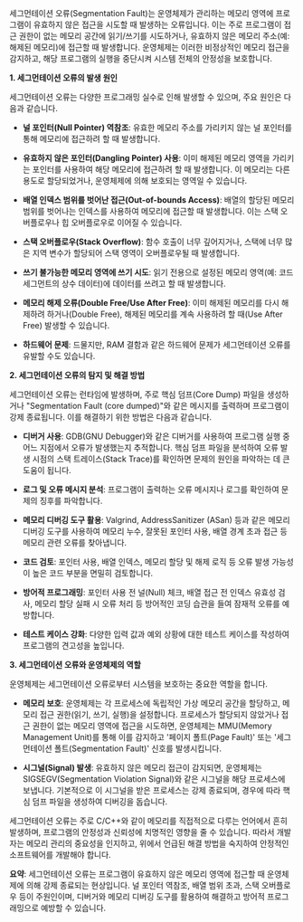 세그먼테이션 오류(Segmentation Fault)는 운영체제가 관리하는 메모리 영역에 프로그램이 유효하지 않은 접근을 시도할 때 발생하는 오류입니다. 이는 주로 프로그램이 접근 권한이 없는 메모리 공간에 읽기/쓰기를 시도하거나, 유효하지 않은 메모리 주소(예: 해제된 메모리)에 접근할 때 발생합니다. 운영체제는 이러한 비정상적인 메모리 접근을 감지하고, 해당 프로그램의 실행을 중단시켜 시스템 전체의 안정성을 보호합니다.

**1. 세그먼테이션 오류의 발생 원인**

세그먼테이션 오류는 다양한 프로그래밍 실수로 인해 발생할 수 있으며, 주요 원인은 다음과 같습니다.

- **널 포인터(Null Pointer) 역참조**: 유효한 메모리 주소를 가리키지 않는 널 포인터를 통해 메모리에 접근하려 할 때 발생합니다.
    
- **유효하지 않은 포인터(Dangling Pointer) 사용**: 이미 해제된 메모리 영역을 가리키는 포인터를 사용하여 해당 메모리에 접근하려 할 때 발생합니다. 이 메모리는 다른 용도로 할당되었거나, 운영체제에 의해 보호되는 영역일 수 있습니다.
    
- **배열 인덱스 범위를 벗어난 접근(Out-of-bounds Access)**: 배열의 할당된 메모리 범위를 벗어나는 인덱스를 사용하여 메모리에 접근할 때 발생합니다. 이는 스택 오버플로우나 힙 오버플로우로 이어질 수 있습니다.
    
- **스택 오버플로우(Stack Overflow)**: 함수 호출이 너무 깊어지거나, 스택에 너무 많은 지역 변수가 할당되어 스택 영역이 오버플로우될 때 발생합니다.
    
- **쓰기 불가능한 메모리 영역에 쓰기 시도**: 읽기 전용으로 설정된 메모리 영역(예: 코드 세그먼트의 상수 데이터)에 데이터를 쓰려고 할 때 발생합니다.
    
- **메모리 해제 오류(Double Free/Use After Free)**: 이미 해제된 메모리를 다시 해제하려 하거나(Double Free), 해제된 메모리를 계속 사용하려 할 때(Use After Free) 발생할 수 있습니다.
    
- **하드웨어 문제**: 드물지만, RAM 결함과 같은 하드웨어 문제가 세그먼테이션 오류를 유발할 수도 있습니다.
    

**2. 세그먼테이션 오류의 탐지 및 해결 방법**

세그먼테이션 오류는 런타임에 발생하며, 주로 핵심 덤프(Core Dump) 파일을 생성하거나 "Segmentation Fault (core dumped)"와 같은 메시지를 출력하며 프로그램이 강제 종료됩니다. 이를 해결하기 위한 방법은 다음과 같습니다.

- **디버거 사용**: GDB(GNU Debugger)와 같은 디버거를 사용하여 프로그램 실행 중 어느 지점에서 오류가 발생했는지 추적합니다. 핵심 덤프 파일을 분석하여 오류 발생 시점의 스택 트레이스(Stack Trace)를 확인하면 문제의 원인을 파악하는 데 큰 도움이 됩니다.
    
- **로그 및 오류 메시지 분석**: 프로그램이 출력하는 오류 메시지나 로그를 확인하여 문제의 징후를 파악합니다.
    
- **메모리 디버깅 도구 활용**: Valgrind, AddressSanitizer (ASan) 등과 같은 메모리 디버깅 도구를 사용하여 메모리 누수, 잘못된 포인터 사용, 배열 경계 초과 접근 등 메모리 관련 오류를 찾아냅니다.
    
- **코드 검토**: 포인터 사용, 배열 인덱스, 메모리 할당 및 해제 로직 등 오류 발생 가능성이 높은 코드 부분을 면밀히 검토합니다.
    
- **방어적 프로그래밍**: 포인터 사용 전 널(Null) 체크, 배열 접근 전 인덱스 유효성 검사, 메모리 할당 실패 시 오류 처리 등 방어적인 코딩 습관을 들여 잠재적 오류를 예방합니다.
    
- **테스트 케이스 강화**: 다양한 입력 값과 예외 상황에 대한 테스트 케이스를 작성하여 프로그램의 견고성을 높입니다.
    

**3. 세그먼테이션 오류와 운영체제의 역할**

운영체제는 세그먼테이션 오류로부터 시스템을 보호하는 중요한 역할을 합니다.

- **메모리 보호**: 운영체제는 각 프로세스에 독립적인 가상 메모리 공간을 할당하고, 메모리 접근 권한(읽기, 쓰기, 실행)을 설정합니다. 프로세스가 할당되지 않았거나 접근 권한이 없는 메모리 영역에 접근을 시도하면, 운영체제는 MMU(Memory Management Unit)를 통해 이를 감지하고 '페이지 폴트(Page Fault)' 또는 '세그먼테이션 폴트(Segmentation Fault)' 신호를 발생시킵니다.
    
- **시그널(Signal) 발생**: 유효하지 않은 메모리 접근이 감지되면, 운영체제는 SIGSEGV(Segmentation Violation Signal)와 같은 시그널을 해당 프로세스에 보냅니다. 기본적으로 이 시그널을 받은 프로세스는 강제 종료되며, 경우에 따라 핵심 덤프 파일을 생성하여 디버깅을 돕습니다.
    

세그먼테이션 오류는 주로 C/C++와 같이 메모리를 직접적으로 다루는 언어에서 흔히 발생하며, 프로그램의 안정성과 신뢰성에 치명적인 영향을 줄 수 있습니다. 따라서 개발자는 메모리 관리의 중요성을 인지하고, 위에서 언급된 해결 방법을 숙지하여 안정적인 소프트웨어를 개발해야 합니다.

**요약**: 세그먼테이션 오류는 프로그램이 유효하지 않은 메모리 영역에 접근할 때 운영체제에 의해 강제 종료되는 현상입니다. 널 포인터 역참조, 배열 범위 초과, 스택 오버플로우 등이 주원인이며, 디버거와 메모리 디버깅 도구를 활용하여 해결하고 방어적 프로그래밍으로 예방할 수 있습니다.